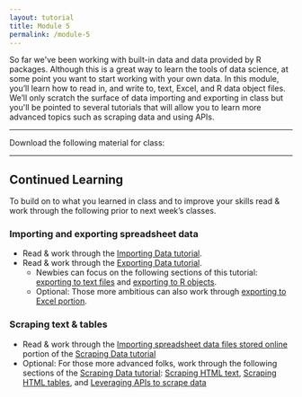 ```yaml
---
layout: tutorial
title: Module 5
permalink: /module-5
---
```


So far we've been working with built-in data and data provided by R packages.  Although this is a great way to learn the tools of data science, at some point you want to start working with your own data. In this module, you’ll learn how to read in, and write to, text, Excel, and R data object files. We’ll only scratch the surface of data importing and exporting in class but you'll be pointed to several tutorials that will allow you to learn more advanced topics such as scraping data and using APIs. 

<hr>

Download the following material for class:   &nbsp; <a href="" style="color:black;"><i class="fa fa-cloud-download" style="font-size:1em"></i></a>

<hr>

## Continued Learning

To build on to what you learned in class and to improve your skills read & work through the following prior to next week’s classes.

### Importing and exporting spreadsheet data

- Read & work through the [Importing Data tutorial](import).
- Read & work through the [Exporting Data tutorial](exporting).
    - Newbies can focus on the following sections of this tutorial: [exporting to text files](exporting#export_text_files) and [exporting to R objects](exporting#export_r_objects).
    - Optional: Those more ambitious can also work through [exporting to Excel portion](exporting#export_excel_files).

### Scraping text & tables

- Read & work through the [Importing spreadsheet data files stored online](scraping#importing_spreadsheet_data) portion of the [Scraping Data tutorial](/scraping)
- Optional: For those more advanced folks, work through the following sections of the [Scraping Data tutorial](scraping): [Scraping HTML text](scraping#scraping_HTML_text), [Scraping HTML tables](scraping#scraping_HTML_tables), and [Leveraging APIs to scrape data](scraping#scraping_api)


